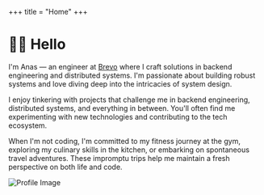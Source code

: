 +++
title = "Home"
+++

# 👋🏽 Hello

<div class="home-container">

  <div class="home-content">

I'm Anas — an engineer at [Brevo](https://www.brevo.com/) where I craft solutions in backend engineering and distributed systems. I'm passionate about building robust systems and love diving deep into the intricacies of system design.

I enjoy tinkering with projects that challenge me in backend engineering, distributed systems, and everything in between. You'll often find me experimenting with new technologies and contributing to the tech ecosystem.

When I'm not coding, I'm committed to my fitness journey at the gym, exploring my culinary skills in the kitchen, or embarking on spontaneous travel adventures. These impromptu trips help me maintain a fresh perspective on both life and code.

  </div>

  <div class="home-image">
    <img src="/images/website/profile-new.png" alt="Profile Image" class="img-rounded" />
  </div>

</div>

<!-- ## ⭐ Featured Posts

A curated collection of my top articles from over the years:

* [Understanding Networking in Nomad](@/posts/nomad-networking-explained.md)
* [Using ClickHouse Keeper for Replication](@/posts/clickhouse-replication.md)
* [Running Nomad for home server](@/posts/home-server-nomad.md)
* [DNS Lookups in Kubernetes](@/posts/ndots-kubernetes.md) -->
